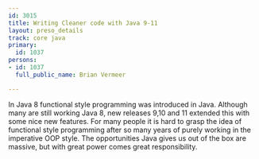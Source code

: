 ```yaml
---
id: 3015
title: Writing Cleaner code with Java 9-11
layout: preso_details
track: core java
primary:
  id: 1037
persons:
- id: 1037
  full_public_name: Brian Vermeer

---
```

In Java 8 functional style programming was introduced in Java. Although many are still working Java 8, new releases 9,10 and 11 extended this with some nice new features. For many people it is hard to grasp the idea of functional style programming after so many years of purely working in the imperative OOP style. The opportunities Java gives us out of the box are massive, but with great power comes great responsibility.